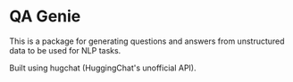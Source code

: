 # QA Genie

This is a package for generating questions and answers from unstructured data to be used for NLP tasks.

Built using hugchat (HuggingChat's unofficial API).